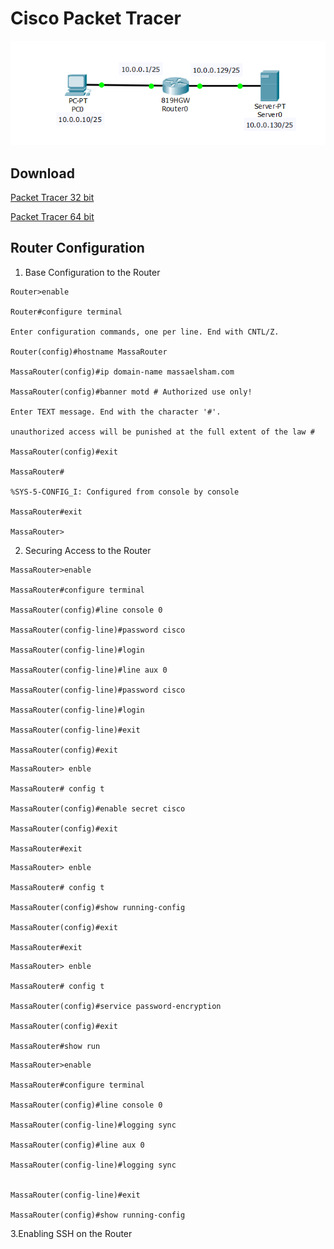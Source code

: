 # Cisco Packet Tracer

![Image alt attribute](https://github.com/aminagrebi/Cisco-Packet-Tracer/blob/master/0001.PNG)

## Download
[Packet Tracer 32 bit](https://s3.amazonaws.com/lr_assets/20002/518210206/14350002/1.0?response-content-type=application/x-msdownload&response-content-disposition=attachment%3Bfilename%3D%22PacketTracer71_32bit_setup_signed.exe%22&AWSAccessKeyId=AKIAJ7XLQRRFSJBP4HZQ&Expires=1509180577&Signature=OmApeKTehv0%2BJl2tJ9aa8OUi11A%3D)	

[Packet Tracer 64 bit](https://s3.amazonaws.com/lr_assets/20002/518210206/14350004/1.0?response-content-type=application/x-msdownload&response-content-disposition=attachment%3Bfilename%3D%22PacketTracer71_64bit_setup_signed.exe%22&AWSAccessKeyId=AKIAJ7XLQRRFSJBP4HZQ&Expires=1509181351&Signature=i9pGwlQ32E8CUFrbgQCMK7cNq%2FA%3D)


## Router Configuration

1. Base Configuration to the Router
```
Router>enable

Router#configure terminal

Enter configuration commands, one per line. End with CNTL/Z.

Router(config)#hostname MassaRouter

MassaRouter(config)#ip domain-name massaelsham.com

MassaRouter(config)#banner motd # Authorized use only!

Enter TEXT message. End with the character '#'.

unauthorized access will be punished at the full extent of the law #

MassaRouter(config)#exit

MassaRouter#

%SYS-5-CONFIG_I: Configured from console by console

MassaRouter#exit

MassaRouter>

```

2. Securing Access to the Router
```
MassaRouter>enable

MassaRouter#configure terminal

MassaRouter(config)#line console 0

MassaRouter(config-line)#password cisco

MassaRouter(config-line)#login

MassaRouter(config-line)#line aux 0

MassaRouter(config-line)#password cisco

MassaRouter(config-line)#login

MassaRouter(config-line)#exit

MassaRouter(config)#exit
```
```
MassaRouter> enble

MassaRouter# config t

MassaRouter(config)#enable secret cisco

MassaRouter(config)#exit

MassaRouter#exit
```

```
MassaRouter> enble

MassaRouter# config t

MassaRouter(config)#show running-config

MassaRouter(config)#exit

MassaRouter#exit
```

```
MassaRouter> enble

MassaRouter# config t

MassaRouter(config)#service password-encryption

MassaRouter(config)#exit

MassaRouter#show run
```

```
MassaRouter>enable

MassaRouter#configure terminal

MassaRouter(config)#line console 0

MassaRouter(config-line)#logging sync

MassaRouter(config)#line aux 0

MassaRouter(config-line)#logging sync


MassaRouter(config-line)#exit

MassaRouter(config)#show running-config
```
3.Enabling SSH on the Router

```
